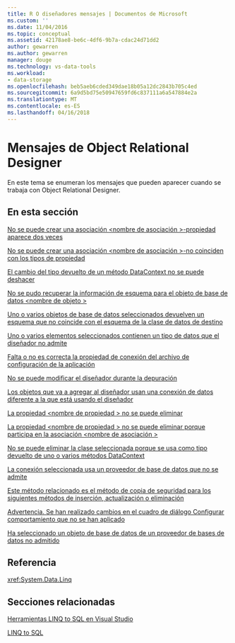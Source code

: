 ```yaml
---
title: R O diseñadores mensajes | Documentos de Microsoft
ms.custom: ''
ms.date: 11/04/2016
ms.topic: conceptual
ms.assetid: 42178ae8-be6c-4df6-9b7a-cdac24d71dd2
author: gewarren
ms.author: gewarren
manager: douge
ms.technology: vs-data-tools
ms.workload:
- data-storage
ms.openlocfilehash: beb5aeb6cded349dae18b05a12dc2843b705c4ed
ms.sourcegitcommit: 6a9d5bd75e50947659fd6c837111a6a547884e2a
ms.translationtype: MT
ms.contentlocale: es-ES
ms.lasthandoff: 04/16/2018
---
```

# <a name="or-designer-messages"></a>Mensajes de Object Relational Designer
En este tema se enumeran los mensajes que pueden aparecer cuando se trabaja con Object Relational Designer.  
  
## <a name="in-this-section"></a>En esta sección  
 [No se puede crear una asociación \<nombre de asociación >-propiedad aparece dos veces](../data-tools/cannot-create-an-association-association-name-property-listed-twice.md)  
  
 [No se puede crear una asociación \<nombre de asociación >-no coinciden con los tipos de propiedad](../data-tools/cannot-create-an-association-association-name-property-types-do-not-match.md)  
  
 [El cambio del tipo devuelto de un método DataContext no se puede deshacer](../data-tools/changing-the-return-type-of-a-datacontext-method-cannot-be-undone.md)  
  
 [No se pudo recuperar la información de esquema para el objeto de base de datos \<nombre de objeto >](../data-tools/could-not-retrieve-schema-information-for-database-object-object-name.md)  
  
 [Uno o varios objetos de base de datos seleccionados devuelven un esquema que no coincide con el esquema de la clase de datos de destino](../data-tools/one-or-more-selected-database-objects-return-a-schema-that-does-not-match-the-schema-of-the-target-class.md)  
  
 [Uno o varios elementos seleccionados contienen un tipo de datos que el diseñador no admite](../data-tools/one-or-more-selected-items-contain-a-data-type-that-is-not-supported-by-the-designer.md)  
  
 [Falta o no es correcta la propiedad de conexión del archivo de configuración de la aplicación](../data-tools/the-connection-property-in-the-application-settings-file-is-missing-or-incorrect.md)  
  
 [No se puede modificar el diseñador durante la depuración](../data-tools/the-designer-cannot-be-modified-while-debugging.md)  
  
 [Los objetos que va a agregar al diseñador usan una conexión de datos diferente a la que está usando el diseñador](../data-tools/the-objects-you-are-adding-to-the-designer-use-a-different-data-connection-than-the-designer-is-currently-using.md)  
  
 [La propiedad \<nombre de propiedad > no se puede eliminar](../data-tools/the-property-property-name-cannot-be-deleted.md)  
  
 [La propiedad \<nombre de propiedad > no se puede eliminar porque participa en la asociación \<nombre de asociación >](../data-tools/the-property-property-name-cannot-be-deleted-because-it-is-participating-in-the-association-association-name.md)  
  
 [No se puede eliminar la clase seleccionada porque se usa como tipo devuelto de uno o varios métodos DataContext](../data-tools/the-selected-class-cannot-be-deleted-because-it-is-used-as-a-return-type-for-one-or-more-datacontext-methods.md)  
  
 [La conexión seleccionada usa un proveedor de base de datos que no se admite](../data-tools/the-selected-connection-uses-an-unsupported-database-provider.md)  
  
 [Este método relacionado es el método de copia de seguridad para los siguientes métodos de inserción, actualización o eliminación](../data-tools/this-related-method-is-the-backing-method-for-the-following-default-insert-update-or-delete-methods.md)  
  
 [Advertencia. Se han realizado cambios en el cuadro de diálogo Configurar comportamiento que no se han aplicado](../data-tools/warning-changes-have-been-made-to-the-configure-behavior-dialog-box-that-have-not-been-applied.md)  
  
 [Ha seleccionado un objeto de base de datos de un proveedor de bases de datos no admitido](../data-tools/you-have-selected-a-database-object-from-an-unsupported-database-provider.md)  
  
## <a name="reference"></a>Referencia  
 <xref:System.Data.Linq>  
  
## <a name="related-sections"></a>Secciones relacionadas  
 [Herramientas LINQ to SQL en Visual Studio](../data-tools/linq-to-sql-tools-in-visual-studio2.md)  
  
 [LINQ to SQL](/dotnet/framework/data/adonet/sql/linq/index)